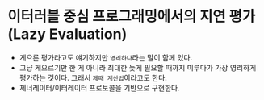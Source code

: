 # 이터러블 중심 프로그래밍에서의 지연 평가 (Lazy Evaluation)

- 게으른 평가라고도 얘기하지만 `영리하다`라는 말이 함께 있다.
- 그냥 게으르기만 한 게 아니라 최대한 늦게 필요할 때까지 미루다가 가장 영리하게 평가하는 것이다. 그래서 `제때 계산법`이라고도 한다.
- 제너레이터/이터레이터 프로토콜을 기반으로 구현한다.
